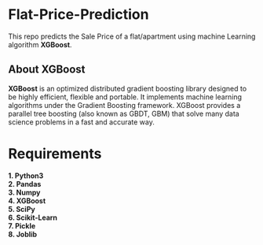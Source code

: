 # Flat-Price-Prediction
This repo predicts the Sale Price of a flat/apartment using machine Learning algorithm **XGBoost**.

## About XGBoost ##
**XGBoost** is an optimized distributed gradient boosting library designed to be highly efficient, flexible and portable. It implements machine learning algorithms under the Gradient Boosting framework. XGBoost provides a parallel tree boosting (also known as GBDT, GBM) that solve many data science problems in a fast and accurate way.

# Requirements
**1. Python3<br/>**
**2. Pandas<br/>**
**3. Numpy<br/>**
**4. XGBoost<br/>**
**5. SciPy<br/>**
**6. Scikit-Learn<br/>**
**7. Pickle<br/>**
**8. Joblib<br/>**
